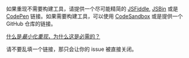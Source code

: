 如果重现不需要构建工具，请提供一个尽可能精简的 [JSFiddle](https://jsfiddle.net/posva/3yq6ojLv/5), [JSBin](https://jsbin.com/) 或是 [CodePen](https://codepen.io) 链接。如果需要构建工具，可以使用 [CodeSandbox](https://codesandbox.io/s/vue-router-4-reproduction-s1sqc) 或是提供一个 GitHub 仓库的链接。

[什么是*最小化重现*，为什么这是必需的？](#why-repro)

<span class="vue-text danger">请不要乱填一个链接，那只会让你的 issue 被直接关闭。</span>
